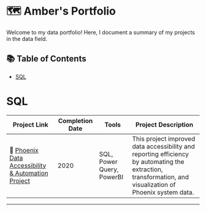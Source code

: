 # 🗺 Amber's Portfolio

Welcome to my data portfolio! Here, I document a summary of my projects in the data field. 

## 📚 Table of Contents
- [SQL](#dsql)


# SQL

| Project Link | Completion Date | Tools | Project Description | 
|---|---|---|---|
| 🚗 [Phoenix Data Accessibility & Automation Project](https://github.com/ADeabenderfer/Phoenix-SQL-to-PowerBI-for-Dept-83) | 2020 | SQL, Power Query, PowerBI | This project improved data accessibility and reporting efficiency by automating the extraction, transformation, and visualization of Phoenix system data. |


***

